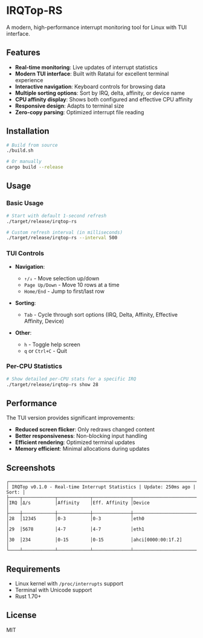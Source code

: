 # IRQTop-RS

A modern, high-performance interrupt monitoring tool for Linux with TUI interface.

## Features

- **Real-time monitoring**: Live updates of interrupt statistics
- **Modern TUI interface**: Built with Ratatui for excellent terminal experience
- **Interactive navigation**: Keyboard controls for browsing data
- **Multiple sorting options**: Sort by IRQ, delta, affinity, or device name
- **CPU affinity display**: Shows both configured and effective CPU affinity
- **Responsive design**: Adapts to terminal size
- **Zero-copy parsing**: Optimized interrupt file reading

## Installation

```bash
# Build from source
./build.sh

# Or manually
cargo build --release
```

## Usage

### Basic Usage
```bash
# Start with default 1-second refresh
./target/release/irqtop-rs

# Custom refresh interval (in milliseconds)
./target/release/irqtop-rs --interval 500
```

### TUI Controls

- **Navigation**: 
  - `↑/↓` - Move selection up/down
  - `Page Up/Down` - Move 10 rows at a time
  - `Home/End` - Jump to first/last row
  
- **Sorting**:
  - `Tab` - Cycle through sort options (IRQ, Delta, Affinity, Effective Affinity, Device)
  
- **Other**:
  - `h` - Toggle help screen
  - `q` or `Ctrl+C` - Quit

### Per-CPU Statistics
```bash
# Show detailed per-CPU stats for a specific IRQ
./target/release/irqtop-rs show 28
```

## Performance

The TUI version provides significant improvements:
- **Reduced screen flicker**: Only redraws changed content
- **Better responsiveness**: Non-blocking input handling
- **Efficient rendering**: Optimized terminal updates
- **Memory efficient**: Minimal allocations during updates

## Screenshots

```
┌─────────────────────────────────────────────────────────────────────────────┐
│ IRQTop v0.1.0 - Real-time Interrupt Statistics | Update: 250ms ago | Sort: │
├────┬────────────┬────────────┬──────────────┬───────────────────────────────┤
│IRQ │Δ/s         │Affinity    │Eff. Affinity │Device                         │
├────┼────────────┼────────────┼──────────────┼───────────────────────────────┤
│28  │12345       │0-3         │0-3           │eth0                           │
│29  │5678        │4-7         │4-7           │eth1                           │
│30  │234         │0-15        │0-15          │ahci[0000:00:1f.2]            │
└────┴────────────┴────────────┴──────────────┴───────────────────────────────┘
```

## Requirements

- Linux kernel with `/proc/interrupts` support
- Terminal with Unicode support
- Rust 1.70+

## License

MIT